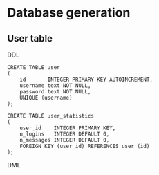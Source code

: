 # Database generation

## User table

DDL

```sqlite
CREATE TABLE user
(
    id       INTEGER PRIMARY KEY AUTOINCREMENT,
    username text NOT NULL,
    password text NOT NULL,
    UNIQUE (username)
);

CREATE TABLE user_statistics
(
    user_id    INTEGER PRIMARY KEY,
    n_logins   INTEGER DEFAULT 0,
    n_messages INTEGER DEFAULT 0,
    FOREIGN KEY (user_id) REFERENCES user (id)
);
```

DML

```sqlite

```
